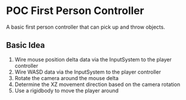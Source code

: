 # POC First Person Controller

A basic first person controller that can pick up and throw objects.

## Basic Idea

1. Wire mouse position delta data via the InputSystem to the player controller
1. Wire WASD data via the InputSystem to the player controller
1. Rotate the camera around the mouse delta
1. Determine the XZ movement direction based on the camera rotation
1. Use a rigidbody to move the player around
